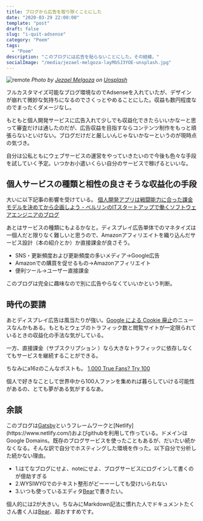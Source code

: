 ```yaml
---
title: ブログから広告を取り除くことにした
date: "2020-03-29 22:00:00"
template: "post"
draft: false
slug: "i-quit-adsense"
category: "Poem"
tags:
  - "Poem"
description: "このブログには広告を貼らないことにした。その経緯。"
socialImage: "/media/jezael-melgoza-layMbSJ3YOE-unsplash.jpg"
---
```


![remote](/media/jezael-melgoza-layMbSJ3YOE-unsplash.jpg)
*Photo by [Jezael Melgoza](https://unsplash.com/@jezael?utm_source=unsplash&utm_medium=referral&utm_content=creditCopyText)  on  [Unsplash](https://unsplash.com/s/photos/tokyo?utm_source=unsplash&utm_medium=referral&utm_content=creditCopyText)*


フルカスタマイズ可能なブログ環境なのでAdsenseを入れていたが、デザインが崩れて微妙な気持ちになるのでさくっとやめることにした。収益も数円程度なのでまったくダメージなし。

もともと個人開発サービスに広告入れて少しでも収益化できたらいいかなーと思って審査だけは通したのだが、広告収益を目指すならコンテンツ制作をもっと頑張らないといけない。ブログだけだと厳しいんじゃないかなーというのが現時点の気づき。

自分は公私ともにウェブサービスの運営をやっていきたいので今後も色々な手段を試していく予定。いつかお小遣いくらい自分のサービスで稼げるといいな。

## 個人サービスの種類と相性の良さそうな収益化の手段
大いに以下記事の影響を受けている。
[個人開発アプリは戦闘能力に合った課金モデルを決めてから企画しよう - ベルリンのITスタートアップで働くソフトウェアエンジニアのブログ](https://www.jabba.cloud/20200227-monetization/)

あとはサービスの種類にもよるかなと。ディスプレイ広告単体でのマネタイズは一個人だと限りなく難しいと思うので、Amazonアフィリエイトを織り込んだサービス設計（本の紹介とか）か直接課金が良さそう。

- SNS・更新頻度および更新頻度の多いメディア→Google広告
- Amazonでの購買を促せるもの→Amazonアフィリエイト
- 便利ツール→ユーザー直接課金

このブログは完全に趣味なので別に広告やらなくていいかという判断。

## 時代の要請
あとディスプレイ広告は風当たりが強い。[Google による Cookie 廃止](https://digiday.jp/platforms/google-plans-kill-off-third-party-cookies-chrome-within-2-years/)のニュースなんかもある。もともとウェブのトラフィック数と閲覧サイトが一定限られているときの収益化の手法な気がしている。

一方、直接課金（サブスクリプション ）なら大きなトラフィックに依存しなくてもサービスを継続することができる。

ちなみにa16zのこんなポストも。
[1,000 True Fans? Try 100](https://a16z.com/2020/02/06/100-true-fans/)

個人で好きなことして世界中から100人ファンを集めれば暮らしていける可能性があるの、とても夢がある気がするなあ。

## 余談
このブログは[Gatsby](~https://www.gatsbyjs.org/~)というフレームワークと[Netlify](https://www.netlify.com/)およびgithubを利用して作っている。ドメインはGoogle Domains。既存のブログサービスを使ったこともあるが、だいたい続かなくなる。そんな訳で自分でホスティングした環境を作った。以下自分で分析した続かない理由。

- 1.はてなブログにせよ、noteにせよ、ブログサービスにログインして書くのが億劫すぎる
- 2.WYSIWYGでのテキスト整形がどーーーしても受けいられない
- 3.いつも使っているエディタ[Bear](https://bear.app/)で書きたい。

個人的には2が大きい。ちなみにMarkdown記法に慣れた人でドキュメントたくさん書く人は[Bear](https://bear.app/)、超おすすめです。
